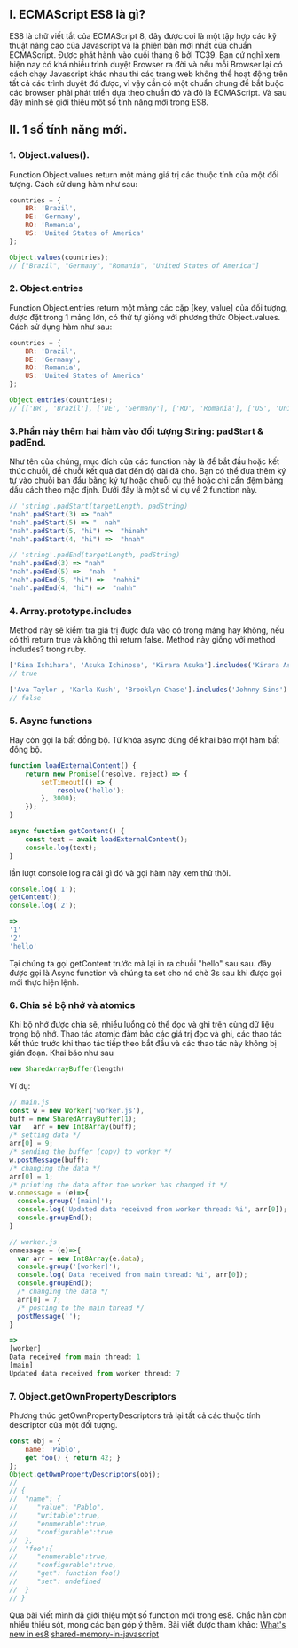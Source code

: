 ## I. ECMAScript ES8 là gì? 
ES8 là chữ viết tắt của ECMAScript 8, đây được coi là một tập hợp các kỹ thuật nâng cao của Javascript và là phiên bản mới nhất của chuẩn ECMAScript. Được phát hành vào cuối tháng 6 bởi TC39. Bạn cứ nghĩ xem hiện nay có khá nhiều trình duyệt Browser ra đời và nếu mỗi Browser lại có cách chạy Javascript khác nhau thì các trang web không thể hoạt động trên tất cả các trình duyệt đó được, vì vậy cần có một chuẩn chung để bắt buộc các browser phải phát triển dựa theo chuẩn đó và đó là ECMAScript. Và sau đây mình sẽ giới thiệu một số tính năng mới trong ES8.
## II. 1 số tính năng mới.
### 1. Object.values().
Function Object.values return một mảng giá trị các thuộc tính của một đối tượng. Cách sử dụng hàm như sau:
```javascript
countries = {
    BR: 'Brazil',
    DE: 'Germany',
    RO: 'Romania',
    US: 'United States of America'
};

Object.values(countries);
// ["Brazil", "Germany", "Romania", "United States of America"]
```

### 2. Object.entries
Function Object.entries return một mảng các cặp [key, value] của đối tượng, được đặt trong 1 mảng lớn, có thứ tự giống với phương thức Object.values. Cách sử dụng hàm như sau:
```javascript
countries = {
    BR: 'Brazil',
    DE: 'Germany',
    RO: 'Romania',
    US: 'United States of America'
};

Object.entries(countries);
// [['BR', 'Brazil'], ['DE', 'Germany'], ['RO', 'Romania'], ['US', 'United States of America']]
```

### 3.Phần này thêm hai hàm vào đối tượng String: padStart & padEnd.
Như tên của chúng, mục đích của các function này là để bắt đầu hoặc kết thúc chuỗi, để chuỗi kết quả đạt đến độ dài đã cho. Bạn có thể đưa thêm ký tự vào chuỗi ban đầu bằng ký tự hoặc chuỗi cụ thể hoặc chỉ cần đệm bằng dấu cách theo mặc định. Dưới đây là một số ví dụ về 2 function này.
```javascript
// 'string'.padStart(targetLength, padString)
"nah".padStart(3) => "nah"
"nah".padStart(5) => "  nah"
"nah".padStart(5, "hi") =>  "hinah"
"nah".padStart(4, "hi") =>  "hnah"

// 'string'.padEnd(targetLength, padString)
"nah".padEnd(3) => "nah"
"nah".padEnd(5) =>  "nah  "
"nah".padEnd(5, "hi") =>  "nahhi"
"nah".padEnd(4, "hi") =>  "nahh"
```
### 4. Array.prototype.includes
Method này sẽ kiểm tra giá trị được đưa vào có trong mảng hay không, nếu có thì return true và không thì return false.
Method này giống với method includes? trong ruby.
```javascript
['Rina Ishihara', 'Asuka Ichinose', 'Kirara Asuka'].includes('Kirara Asuka') 
// true

['Ava Taylor', 'Karla Kush', 'Brooklyn Chase'].includes('Johnny Sins') 
// false
```
### 5. Async functions
Hay còn gọi là bất đồng bộ. Từ khóa async dùng để khai báo một hàm bất đồng bộ. 
```javascript
function loadExternalContent() {
    return new Promise((resolve, reject) => {
        setTimeout(() => {
            resolve('hello');
        }, 3000);
    });
}

async function getContent() {
    const text = await loadExternalContent();
    console.log(text);
}
```
lần lượt console log ra cái gì đó và gọi hàm này xem thử thôi.
```javascript
console.log('1');
getContent();
console.log('2');

=>
'1'
'2'
'hello'
```
Tại chúng ta gọi getContent trước mà lại in ra chuỗi "hello" sau sau.
đây được gọi là Async function và chúng ta set cho nó chờ 3s sau khi được gọi mới thực hiện lệnh.
### 6. Chia sẻ bộ nhớ và atomics
Khi bộ nhớ được chia sẽ, nhiều luồng có thể đọc và ghi trên cùng dữ liệu trong bộ nhớ. Thao tác atomic đảm bảo các giá trị đọc và ghi, các thao tác kết thúc trước khi thao tác tiếp theo bắt đầu và các thao tác này không bị gián đoạn. Khai báo như sau
```javascript
new SharedArrayBuffer(length)
```
Ví dụ:
```javascript
// main.js
const w = new Worker('worker.js'),
buff = new SharedArrayBuffer(1);
var   arr = new Int8Array(buff);
/* setting data */
arr[0] = 9;
/* sending the buffer (copy) to worker */
w.postMessage(buff);
/* changing the data */
arr[0] = 1;
/* printing the data after the worker has changed it */
w.onmessage = (e)=>{
  console.group('[main]');
  console.log('Updated data received from worker thread: %i', arr[0]);
  console.groupEnd();
}

// worker.js
onmessage = (e)=>{
  var arr = new Int8Array(e.data);
  console.group('[worker]');
  console.log('Data received from main thread: %i', arr[0]);
  console.groupEnd();
  /* changing the data */
  arr[0] = 7;
  /* posting to the main thread */
  postMessage('');
}

=>
[worker]
Data received from main thread: 1
[main]
Updated data received from worker thread: 7
```

### 7. Object.getOwnPropertyDescriptors
Phương thức getOwnPropertyDescriptors trả lại tất cả các thuộc tính descriptor của một đối tượng.
```javascript
const obj = {
    name: 'Pablo',
    get foo() { return 42; }
};
Object.getOwnPropertyDescriptors(obj);
//
// {
//  "name": {
//     "value": "Pablo",
//     "writable":true,
//     "enumerable":true,
//     "configurable":true
//  },
//  "foo":{
//     "enumerable":true,
//     "configurable":true,
//     "get": function foo()
//     "set": undefined
//  }
// }
```
Qua bài viết mình đã giới thiệu một số function mới trong es8. Chắc hẳn còn nhiều thiếu sót, mong các bạn góp ý thêm.
Bài viết được tham khảo:
[What's new in es8](https://medium.freecodecamp.org/es8-the-new-features-of-javascript-7506210a1a22)
[shared-memory-in-javascript](https://www.hongkiat.com/blog/shared-memory-in-javascript/)